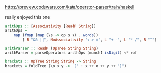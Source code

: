 <https://preview.codewars.com/kata/operator-parser/train/haskell> <br> <br>
really enjoyed this one  
```haskell
arithOps :: [Associativity [ReadP String]]
arithOps = 
    map (fmap (map (\s -> op s s) . words)) 
        [ R "&& ||", NoAssociativity "< > =", L "+ -", L "* /", R "^"]

arithParser :: ReadP (OpTree String String) 
arithParser = parseOperators arithOps (munch1 isDigit) <* eof

brackets :: OpTree String String -> String
brackets = foldTree (\o x y -> '(' : x ++ o ++ y ++ ")")
```